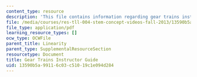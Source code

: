 ```yaml
---
content_type: resource
description: 'This file contains information regarding gear trains instructor guide. '
file: /media/courses/res-tll-004-stem-concept-videos-fall-2013/13590b5a99116c03c51019c1e094d284_MITRES_TLL-004F13_GeaGuide.pdf
file_type: application/pdf
learning_resource_types: []
ocw_type: OCWFile
parent_title: Linearity
parent_type: SupplementalResourceSection
resourcetype: Document
title: Gear Trains Instructor Guide
uid: 13590b5a-9911-6c03-c510-19c1e094d284
---
```

